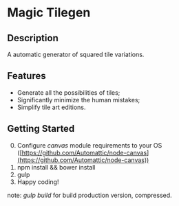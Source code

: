 # Magic Tilegen

## Description

A automatic generator of squared tile variations.

## Features

- Generate all the possibilities of tiles;
- Significantly minimize the human mistakes;
- Simplify tile art editions.

## Getting Started

0. Configure _canvas_ module requirements to your OS ([https://github.com/Automattic/node-canvas](https://github.com/Automattic/node-canvas))
1. npm install && bower install
2. gulp
3. Happy coding!

note: _gulp build_ for build production version, compressed.
